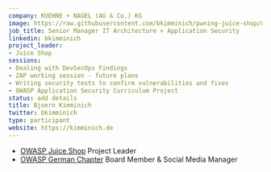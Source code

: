 ```yaml
---
company: KUEHNE + NAGEL (AG & Co.) KG
image: https://raw.githubusercontent.com/bkimminich/pwning-juice-shop/master/introduction/img/avatar.png
job_title: Senior Manager IT Architecture + Application Security
linkedin: bkimminich
project_leader:
- Juice Shop
sessions:
- Dealing with DevSecOps Findings
- ZAP working session - future plans
- Writing security tests to confirm vulnerabilities and fixes
- OWASP Application Security Curriculum Project
status: add details
title: Bjoern Kimminich
twitter: bkimminich
type: participant
website: https://kimminich.de
---
```


* [OWASP Juice Shop](https://www.owasp.org/index.php/OWASP_Juice_Shop_Project) Project Leader
* [OWASP German Chapter](https://www.owasp.org/index.php/Germany) Board Member & Social Media Manager